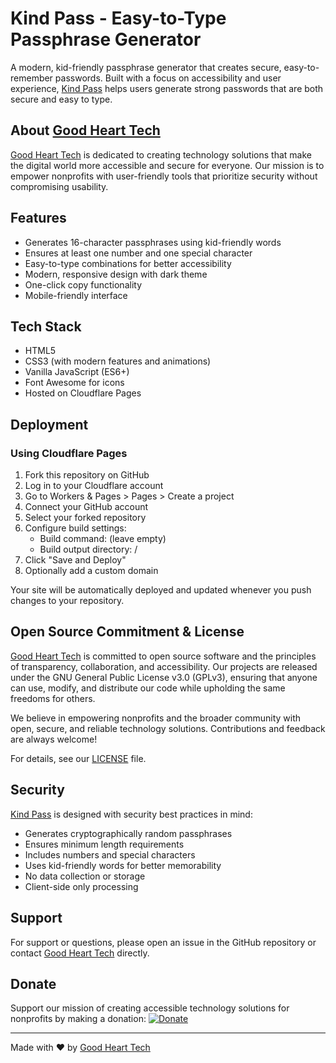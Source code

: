 # Kind Pass - Easy-to-Type Passphrase Generator

A modern, kid-friendly passphrase generator that creates secure, easy-to-remember passwords. Built with a focus on accessibility and user experience, [Kind Pass](https://password.nonprofittools.org) helps users generate strong passwords that are both secure and easy to type.

## About [Good Heart Tech](https://nonprofittools.org)

[Good Heart Tech](https://nonprofittools.org) is dedicated to creating technology solutions that make the digital world more accessible and secure for everyone. Our mission is to empower nonprofits with user-friendly tools that prioritize security without compromising usability.

## Features

- Generates 16-character passphrases using kid-friendly words
- Ensures at least one number and one special character
- Easy-to-type combinations for better accessibility
- Modern, responsive design with dark theme
- One-click copy functionality
- Mobile-friendly interface

## Tech Stack

- HTML5
- CSS3 (with modern features and animations)
- Vanilla JavaScript (ES6+)
- Font Awesome for icons
- Hosted on Cloudflare Pages

## Deployment

### Using Cloudflare Pages

1. Fork this repository on GitHub
2. Log in to your Cloudflare account
3. Go to Workers & Pages > Pages > Create a project
4. Connect your GitHub account
5. Select your forked repository
6. Configure build settings:
   - Build command: (leave empty)
   - Build output directory: /
7. Click "Save and Deploy"
8. Optionally add a custom domain

Your site will be automatically deployed and updated whenever you push changes to your repository.

## Open Source Commitment & License

[Good Heart Tech](https://nonprofittools.org) is committed to open source software and the principles of transparency, collaboration, and accessibility. Our projects are released under the GNU General Public License v3.0 (GPLv3), ensuring that anyone can use, modify, and distribute our code while upholding the same freedoms for others.

We believe in empowering nonprofits and the broader community with open, secure, and reliable technology solutions. Contributions and feedback are always welcome!

For details, see our [LICENSE](LICENSE) file.

## Security

[Kind Pass](https://password.nonprofittools.org) is designed with security best practices in mind:
- Generates cryptographically random passphrases
- Ensures minimum length requirements
- Includes numbers and special characters
- Uses kid-friendly words for better memorability
- No data collection or storage
- Client-side only processing

## Support

For support or questions, please open an issue in the GitHub repository or contact [Good Heart Tech](https://nonprofittools.org) directly.

## Donate

Support our mission of creating accessible technology solutions for nonprofits by making a donation: 
[![Donate](https://img.shields.io/badge/Donate-Here-brightgreen)](https://goodhearttech.org/donate/)


---

Made with ❤️ by [Good Heart Tech](https://nonprofittools.org)
